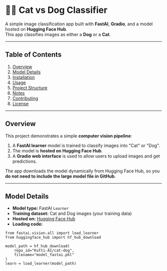 # 🐶🐱 Cat vs Dog Classifier

A simple image classification app built with **FastAI**, **Gradio**, and a model hosted on **Hugging Face Hub**.  
This app classifies images as either a **Dog** or a **Cat**.

---

## Table of Contents

1. [Overview](#overview)  
2. [Model Details](#model-details)  
3. [Installation](#installation)  
4. [Usage](#usage)  
5. [Project Structure](#project-structure)  
6. [Notes](#notes)  
7. [Contributing](#contributing)  
8. [License](#license)  

---

## Overview

This project demonstrates a simple **computer vision pipeline**:

1. A **FastAI learner** model is trained to classify images into "Cat" or "Dog".
2. The model is **hosted on Hugging Face Hub**.
3. A **Gradio web interface** is used to allow users to upload images and get predictions.

The app downloads the model dynamically from Hugging Face Hub, so you **do not need to include the large model file in GitHub**.

---

## Model Details

- **Model type:** FastAI `Learner`  
- **Training dataset:** Cat and Dog images (your training data)  
- **Hosted on:** [Hugging Face Hub](https://huggingface.co/Kutti-AI/cat-dog)  
- **Loading code:**

```python(version must be 3.10)
from fastai.vision.all import load_learner
from huggingface_hub import hf_hub_download

model_path = hf_hub_download(
    repo_id="Kutti-AI/cat-dog",
    filename="model_fastai.pkl"
)
learn = load_learner(model_path)
